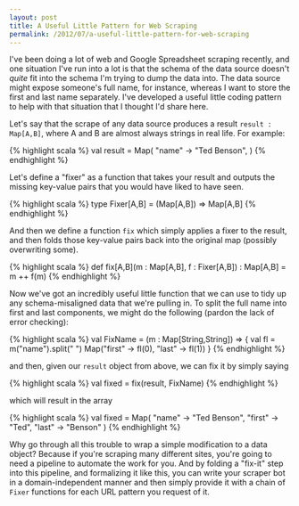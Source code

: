 ```yaml
---
layout: post
title: A Useful Little Pattern for Web Scraping
permalink: /2012/07/a-useful-little-pattern-for-web-scraping
---
```


I've been doing a lot of web and Google Spreadsheet scraping recently, and one
situation I've run into a lot is that the schema of the data source doesn't
*quite* fit into the schema I'm trying to dump the data into. The data source
might expose someone's full name, for instance, whereas I want to store the
first and last name separately. I've developed a useful little coding pattern
to help with that situation that I thought I'd share here.

Let's say that the scrape of any data source produces a result `result :
Map[A,B]`, where A and B are almost always strings in real life. For example:

{% highlight scala %}
val result = Map(
  "name" -> "Ted Benson",
)
{% endhighlight %}

Let's define a "fixer" as a function that takes your result and outputs the
missing key-value pairs that you would have liked to have seen.

{% highlight scala %}
type Fixer[A,B] = (Map[A,B]) => Map[A,B]
{% endhighlight %}

And then we define a function `fix` which simply applies a fixer to the result,
and then folds those key-value pairs back into the original map (possibly
overwriting some).

{% highlight scala %}
def fix[A,B](m : Map[A,B], f : Fixer[A,B]) : Map[A,B] = m ++ f(m)
{% endhighlight %}

Now we've got an incredibly useful little function that we can use to tidy up
any schema-misaligned data that we're pulling in. To split the full name into first and last components, we might do the following (pardon the lack of error checking):

{% highlight scala %}
val FixName = (m : Map[String,String]) => {
  val fl = m("name").split(" ")
  Map("first" -> fl(0), "last" -> fl(1))
}
{% endhighlight %}

and then, given our `result` object from above, we can fix it by simply saying

{% highlight scala %}
val fixed = fix(result, FixName)
{% endhighlight %}

which will result in the array

{% highlight scala %}
val fixed = Map(
  "name" -> "Ted Benson",
  "first" -> "Ted",
  "last" -> "Benson"
)
{% endhighlight %}

Why go through all this trouble to wrap a simple modification to a data object?
Because if you're scraping many different sites, you're going to need a
pipeline to automate the work for you.  And by folding a "fix-it" step into
this pipeline, and formalizing it like this, you can write your scraper bot in
a domain-independent manner and then simply provide it with a chain of `Fixer`
functions for each URL pattern you request of it.
